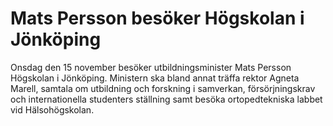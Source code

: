 # Mats Persson besöker Högskolan i Jönköping

Onsdag den 15 november besöker utbildningsminister Mats Persson Högskolan i Jönköping. Ministern ska bland annat träffa rektor Agneta Marell, samtala om utbildning och forskning i samverkan, försörjningskrav och internationella studenters ställning samt besöka ortopedtekniska labbet vid Hälsohögskolan.
